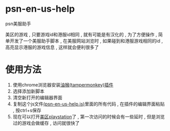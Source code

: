 # psn-en-us-help
psn美服助手

美区的游戏 , 只要游戏id和港服id相同 , 就有可能是有汉化的 , 为了方便操作 , 简单开发了一个美服助手脚本 , 在美服网站浏览时 , 如果碰到和港服游戏相同的id , 高亮显示港服的游戏信息 , 这样就会便利很多了

# 使用方法
1. 使用chrome浏览器安装[油猴(tampermonkey)插件](http://www.tampermonkey.net/)
2. 选择添加新脚本
3. 清空新打开的编辑器界面
4. 复制这个js文件[(psn-en-us-help.js)](https://github.com/safagwq/psn-en-us-help/blob/master/psn-en-us-help.js)里面的所有代码 , 在插件的编辑界面粘贴 , 按ctrl+s保存
5. 现在可以打开[美区playstation](https://store.playstation.com/en-us/home)了 , 第一次访问的时候会有一些延时 , 但是浏览过的游戏会做缓存 , 访问就很快了